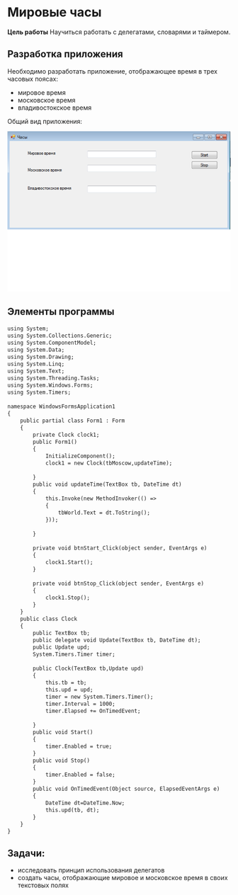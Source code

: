 # Мировые часы

**Цель работы** Научиться работать с делегатами, словарями и таймером.

## Разработка приложения

Необходимо разработать приложение, отображающее время в трех часовых поясах:

- мировое время
- московское время
- владивостокское время


Общий вид приложения:


![](formmain.png)


## Элементы программы

```
using System;
using System.Collections.Generic;
using System.ComponentModel;
using System.Data;
using System.Drawing;
using System.Linq;
using System.Text;
using System.Threading.Tasks;
using System.Windows.Forms;
using System.Timers;

namespace WindowsFormsApplication1
{
    public partial class Form1 : Form
    {
        private Clock clock1;
        public Form1()
        {
            InitializeComponent();
            clock1 = new Clock(tbMoscow,updateTime);

        }
        public void updateTime(TextBox tb, DateTime dt)
        {
            this.Invoke(new MethodInvoker(() =>
            {
                tbWorld.Text = dt.ToString();
            }));
            
        }

        private void btnStart_Click(object sender, EventArgs e)
        {
            clock1.Start();
        }

        private void btnStop_Click(object sender, EventArgs e)
        {
            clock1.Stop();
        }
    }
    public class Clock
    {
        public TextBox tb;
        public delegate void Update(TextBox tb, DateTime dt);
        public Update upd;
        System.Timers.Timer timer;

        public Clock(TextBox tb,Update upd)
        {
            this.tb = tb;
            this.upd = upd;
            timer = new System.Timers.Timer();
            timer.Interval = 1000;
            timer.Elapsed += OnTimedEvent;
            
        }
        public void Start()
        {
            timer.Enabled = true;
        }
        public void Stop()
        {
            timer.Enabled = false;
        }
        public void OnTimedEvent(Object source, ElapsedEventArgs e)
        {
            DateTime dt=DateTime.Now;
            this.upd(tb, dt);
        }
    }
}
```

## Задачи:

- исследовать принцип использования делегатов
- создать часы, отображающие мировое и московское время в своих текстовых полях
